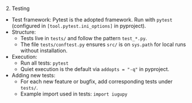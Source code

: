 2. Testing
- Test framework: Pytest is the adopted framework. Run with `pytest` (configured in `[tool.pytest.ini_options]` in pyproject).
- Structure:
  - Tests live in `tests/` and follow the pattern `test_*.py`.
  - The file `tests/conftest.py` ensures `src/` is on `sys.path` for local runs without installation.
- Execution:
  - Run all tests: `pytest`
  - Quiet execution is the default via `addopts = "-q"` in pyproject.
- Adding new tests:
  - For each new feature or bugfix, add corresponding tests under `tests/`.
  - Example import used in tests: `import iugupy`
